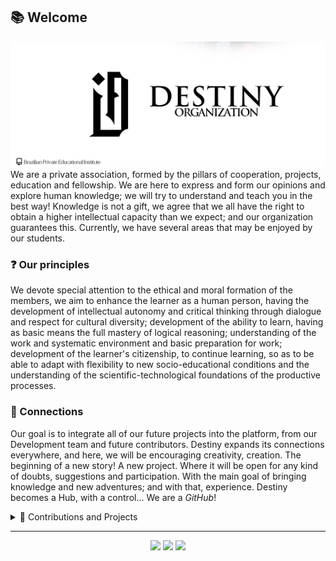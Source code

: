 ## 📚 Welcome 
<img src="https://github.com/orgdestiny/.github/blob/main/images/destiny.png?raw=true">
We are a private association, formed by the pillars of cooperation, projects, education and fellowship. We are here to express and form our opinions and explore human knowledge; we will try to understand and teach you in the best way! Knowledge is not a gift, we agree that we all have the right to obtain a higher intellectual capacity than we expect; and our organization guarantees this. Currently, we have several areas that may be enjoyed by our students. 

### ❓ Our principles

We devote special attention to the ethical and moral formation of the members, we aim to enhance the learner as a human person, having the development of intellectual autonomy and critical thinking through dialogue and respect for cultural diversity; development of the ability to learn, having as basic means the full mastery of logical reasoning; understanding of the work and systematic environment and basic preparation for work; development of the learner's citizenship, to continue learning, so as to be able to adapt with flexibility to new socio-educational conditions and the understanding of the scientific-technological foundations of the productive processes.

### 📡 Connections
Our goal is to integrate all of our future projects into the platform, from our Development team and future contributors. Destiny expands its connections everywhere, and here, we will be encouraging creativity, creation. The beginning of a new story! A new project. Where it will be open for any kind of doubts, suggestions and participation. With the main goal of bringing knowledge and new adventures; and with that, experience. Destiny becomes a Hub, with a control... We are a *GitHub*!

<details> 
	<summary>📝 Contributions and Projects</summary>
	<ul>
    <a href="https://github.com/orgdestiny/orgdestiny.github.io">
      <img align="center" src="https://github-readme-stats.vercel.app/api/pin/?username=orgdestiny&repo=orgdestiny.github.io" />
    </a>
    <a href="https://github.com/orgdestiny/destinymc">
      <img align="center" src="https://github-readme-stats.vercel.app/api/pin/?username=orgdestiny&repo=destinymc" />
    </a>
    <br>
    <br>
    <a href="https://github.com/orgdestiny/Anti-Forense">
      <img align="center" src="https://github-readme-stats.vercel.app/api/pin/?username=orgdestiny&repo=Anti-Forense" />
    </a>
	</ul>
</details>

---

<div align="center">
    <a href="https://discord.com/invite/VbgTRMnCkM"><img src="https://skillicons.dev/icons?i=discord" /></a>
    <a href="https://twitter.com/org__destiny"><img src="https://skillicons.dev/icons?i=twitter" /></a>
    <a href="mailto:orgdestiny@hotmail.com"><img src="https://skillicons.dev/icons?i=ros" /></a>
</div>
